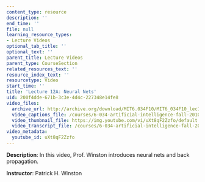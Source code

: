 ```yaml
---
content_type: resource
description: ''
end_time: ''
file: null
learning_resource_types:
- Lecture Videos
optional_tab_title: ''
optional_text: ''
parent_title: Lecture Videos
parent_type: CourseSection
related_resources_text: ''
resource_index_text: ''
resourcetype: Video
start_time: ''
title: 'Lecture 12A: Neural Nets'
uid: 200f4dde-671b-3c3e-4d4c-227348e14fe8
video_files:
  archive_url: http://archive.org/download/MIT6.034F10/MIT6_034F10_lec12A_300k.mp4
  video_captions_file: /courses/6-034-artificial-intelligence-fall-2010/4ba6f3e177fa506cb50bca51344e4df7_uXt8qF2Zzfo.vtt
  video_thumbnail_file: https://img.youtube.com/vi/uXt8qF2Zzfo/default.jpg
  video_transcript_file: /courses/6-034-artificial-intelligence-fall-2010/c71ebec415da437a775caf722efcc805_uXt8qF2Zzfo.pdf
video_metadata:
  youtube_id: uXt8qF2Zzfo
---
```


**Description**: In this video, Prof. Winston introduces neural nets and back propagation.

**Instructor**: Patrick H. Winston